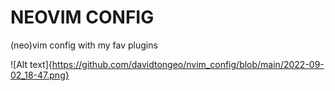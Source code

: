 # NEOVIM CONFIG
(neo)vim config with my fav plugins

![Alt text]{https://github.com/davidtongeo/nvim_config/blob/main/2022-09-02_18-47.png}
